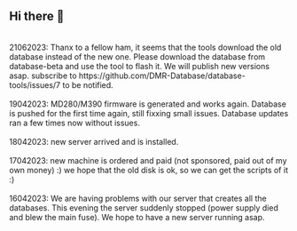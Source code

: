 ## Hi there 👋
<br>
21062023: Thanx to a fellow ham, it seems that the tools download the old database instead of the new one. Please download the database from database-beta and use the tool to flash it. We will publish new versions asap. subscribe to https://github.com/DMR-Database/database-tools/issues/7 to be notified.
<br><br>
19042023: MD280/M390 firmware is generated and works again. Database is pushed for the first time again, still fixxing small issues. Database updates ran a few times now without issues.
<br><br>
18042023: new server arrived and is installed.
<br><br>
17042023: new machine is ordered and paid (not sponsored, paid out of my own money) :) we hope that the old disk is ok, so we can get the scripts of it :)
<br><br>
16042023: We are having problems with our server that creates all the databases. This evening the server suddenly stopped (power supply died and blew the main fuse). We hope to have a new server running asap.
<br><br>

<!--

**Here are some ideas to get you started:**

🙋‍♀️ A short introduction - what is your organization all about?
🌈 Contribution guidelines - how can the community get involved?
👩‍💻 Useful resources - where can the community find your docs? Is there anything else the community should know?
🍿 Fun facts - what does your team eat for breakfast?
🧙 Remember, you can do mighty things with the power of [Markdown](https://docs.github.com/github/writing-on-github/getting-started-with-writing-and-formatting-on-github/basic-writing-and-formatting-syntax)
-->
